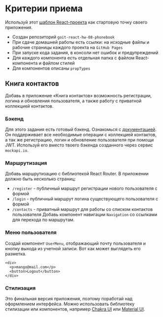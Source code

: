 # Критерии приема

Используй этот
[шаблон React-проекта](https://github.com/goitacademy/react-homework-template#readme)
как стартовую точку своего приложения.

- Создан репозиторий `goit-react-hw-08-phonebook`
- При сдаче домашней работы есть ссылки: на исходные файлы и рабочие страницы
  каждого проекта на `GitHub Pages`
- При запуске кода задания, в консоли нет ошибок и предупреждений
- Для каждого компонента есть отдельная папка с файлом React-компонента и файлом
  стилей
- Для компонентов описаны `propTypes`

## Книга контактов

Добавь в приложение «Книга контактов» возможность регистрации, логина и
обновления пользователя, а также работу с приватной коллекцией контактов.

### Бэкенд

Для этого задания есть готовый бэкенд. Ознакомься с
[документацией](https://connections-api.herokuapp.com/docs/). Он поддерживает
все необходимые операции с коллекцией контактов, а так же регистрацию, логин и
обновление пользователя при помощи JWT. Используй его вместо твоего бэкенда
созданного через сервис `mockapi.io`.

### Маршрутизация

Добавь маршрутизацию с библиотекой React Router. В приложении должно быть
несколько страниц:

- `/register` - публичный маршрут регистрации нового пользователя с формой
- `/login` - публичный маршрут логина существующего пользователя с формой
- `/contacts` - приватный маршрут для работы со списком контактов пользователя
  Добавь компонент навигации `Navigation` со ссылками для перехода по маршрутам.

### Меню пользователя

Создай компонент `UserMenu`, отображающий почту пользователя и кнопку выхода из
учетной записи. Вот как может выглядеть его разметка.

```
<div>
  <p>mango@mail.com</p>
  <button>Logout</button>
</div>
```

### Стилизация

Это финальная версия приложения, поэтому поработай над оформлением интерфейса.
Можно использовать библиотеку стилизации или компонентов, например
[Chakra UI](https://chakra-ui.com/) или [Material UI](https://mui.com/).
